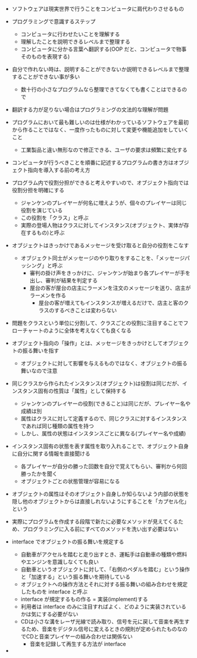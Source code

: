 - ソフトウェアは現実世界で行うことをコンピュータに肩代わりさせるもの

- プログラミングで意識するステップ
    - コンピュータに行わせたいことを理解する
    - 理解したことを説明できるレベルまで整理する
    - コンピュータに分かる言葉へ翻訳する(OOP だと、コンピュータで物事そのものを表現する)

- 自分で作れない時は、説明することができないか説明できるレベルまで整理することができない事が多い
    - 数十行の小さなプログラムなら整理できてなくても書くことはできるので

- 翻訳する力が足りない場合はプログラミングの文法的な理解が問題

- プログラムにおいて最も難しいのは仕様がわかっているソフトウェアを最初から作ることではなく、一度作ったものに対して変更や機能追加をしていくこと
    - 工業製品と違い無形なので修正できる、ユーザの要求は頻繁に変化する

- コンピュータが行うべきことを順番に記述するプログラムの書き方はオブジェクト指向を導入する前の考え方

- プログラム内で役割分担ができると考えやすいので、オブジェクト指向では役割分担を明確にする
  - ジャンケンのプレイヤーが何名に増えようが、個々のプレイヤーは同じ役割を演じている
  - この役割を「クラス」と呼ぶ
  - 実際の登場人物はクラスに対してインスタンス(オブジェクト、実体が存在するもの)と呼ぶ

- オブジェクトはきっかけであるメッセージを受け取ると自分の役割をこなす
  - オブジェクト同士がメッセージのやり取りをすることを、「メッセージパッシング」と呼ぶ
    - 審判の掛け声をきっかけに、ジャンケンが始まり各プレイヤーが手を出し、審判が結果を判定する
    - 屋台の客が屋台の店主にラーメンを注文のメッセージを送り、店主がラーメンを作る
      - 屋台の客が増えてもインスタンスが増えるだけで、店主と客のクラスのするべきことは変わらない

- 問題をクラスという単位に分割して、クラスごとの役割に注目することでフローチャートのように全体を考えなくても良くなる

- オブジェクト指向の「操作」とは、メッセージをきっかけとしてオブジェクトの振る舞いを指す
  - オブジェクトに対して影響を与えるものではなく、オブジェクトの振る舞いなので注意

- 同じクラスから作られたインスタンス(オブジェクト)は役割は同じだが、インスタンス固有の性質は「属性」として保持する
  - ジャンケンのプレイヤーの役割(できること)は同じだが、プレイヤー名や成績は別
  - 属性はクラスに対して定義するので、同じクラスに対するインスタンスであれば同じ種類の属性を持つ
  - しかし、属性の状態はインスタンスごとに異なる(プレイヤー名や成績)

- インスタンス固有の状態を表す属性を取り入れることで、オブジェクト自身に自分に関する情報を直接聞ける
  - 各プレイヤーが自分の勝った回数を自分で覚えてもらい、審判から何回勝ったかを聞く
  - オブジェクトごとの状態管理が容易になる

- オブジェクトの属性はそのオブジェクト自身しか知らないよう内部の状態を隠し他のオブジェクトからは直接しれないようにすることを「カプセル化」という

- 実際にプログラムを作成する段階で新たに必要なメソッドが見えてくるため、プログラミングに入る前にすべてのメソッドを洗い出す必要はない

- interface でオブジェクトの振る舞いを規定する
  - 自動車がアクセルを踏むと走り出すとき、運転手は自動車の種類や燃料やエンジンを意識しなくても良い
  - 自動車というオブジェクトに対して、「右側のペダルを踏む」という操作と「加速する」という振る舞いを期待している
  - オブジェクトへの操作方法とそれに対する振る舞いの組み合わせを規定したものを interface と呼ぶ
  - interface が規定するもの作る = 実装(implement)する
  - 利用者は interface のみに注目すればよく、どのように実装されているかは気にする必要がない
  - CDは小さな溝をレーザ光線で読み取り、信号を元に戻して音楽を再生するため、音楽をデジタル信号に変えるときの規則が定められたものなのでCDと音楽プレイヤーの組み合わせは関係ない
    - 音楽を記録して再生する方法が interface

- 
